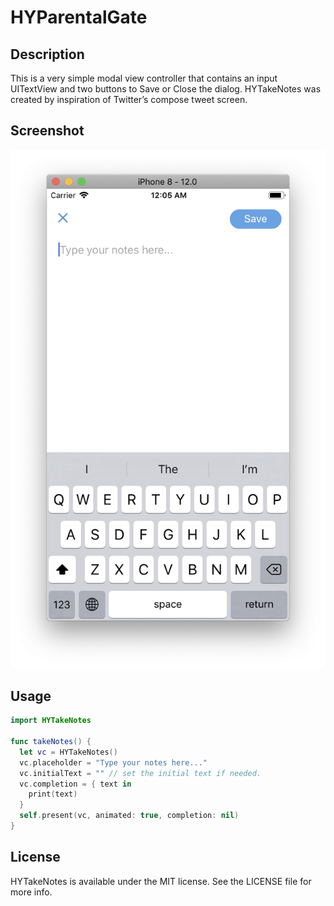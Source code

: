 # HYParentalGate

## Description

This is a very simple modal view controller that contains an input UITextView and two buttons to Save or Close the dialog. HYTakeNotes was created by inspiration of Twitter’s compose tweet screen.

## Screenshot
![HYParentalGate Example](https://raw.githubusercontent.com/RomanN2/HYTakeNotes/master/.github/Screenshot.png)

## Usage
``` swift
import HYTakeNotes

func takeNotes() {
  let vc = HYTakeNotes()
  vc.placeholder = "Type your notes here..."
  vc.initialText = "" // set the initial text if needed.
  vc.completion = { text in
    print(text)
  }
  self.present(vc, animated: true, completion: nil)
}
```

## License
HYTakeNotes is available under the MIT license. See the LICENSE file for more info.
